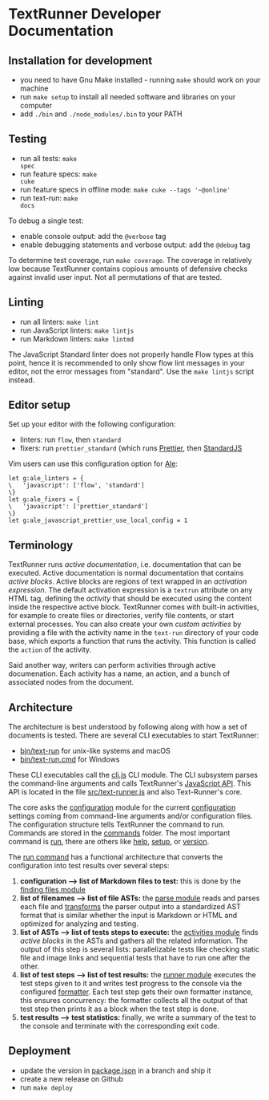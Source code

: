 # TextRunner Developer Documentation

## Installation for development

- you need to have Gnu Make installed - running `make` should work on your machine
- run `make setup` to install all needed software and libraries on your computer
- add `./bin` and `./node_modules/.bin` to your PATH

## Testing

- run all tests: <code textrun="does-make-target-exist">make spec</code>
- run feature specs: <code textrun="does-make-target-exist">make cuke</code>
- run feature specs in offline mode: `make cuke --tags '~@online'`
- run text-run: <code textrun="does-make-target-exist">make docs</code>

To debug a single test:

- enable console output: add the `@verbose` tag
- enable debugging statements and verbose output: add the `@debug` tag

To determine test coverage, run <a textrun="does-make-target-exist">`make coverage`</a>.
The coverage in relatively low because TextRunner contains copious amounts of
defensive checks against invalid user input.
Not all permutations of that are tested.

## Linting

- run all linters: <a textrun="does-make-target-exist">`make lint`</a>
- run JavaScript linters: <a textrun="does-make-target-exist">`make lintjs`</a>
- run Markdown linters: <a textrun="does-make-target-exist">`make lintmd`</a>

The JavaScript Standard linter does not properly handle Flow types at this point,
hence it is recommended to only show flow lint messages in your editor,
not the error messages from "standard".
Use the `make lintjs` script instead.

## Editor setup

Set up your editor with the following configuration:

- linters: run `flow`, then `standard`
- fixers: run `prettier_standard`
  (which runs [Prettier](https://github.com/prettier/prettier),
  then [StandardJS](https://standardjs.com)

Vim users can use this configuration option for [Ale](https://github.com/w0rp/ale):

```vim
let g:ale_linters = {
\   'javascript': ['flow', 'standard']
\}
let g:ale_fixers = {
\   'javascript': ['prettier_standard']
\}
let g:ale_javascript_prettier_use_local_config = 1
```

## Terminology

TextRunner runs _active documentation_, i.e. documentation that can be executed.
Active documentation is normal documentation
that contains _active blocks_.
Active blocks are regions of text wrapped in an _activation expression_.
The default activation expression is a `textrun` attribute on any HTML tag,
defining the _activity_ that should be executed using the content inside the
respective active block.
TextRunner comes with built-in activities,
for example to create files or directories, verify file contents,
or start external processes.
You can also create your own _custom activities_
by providing a file with the activity name in the `text-run` directory
of your code base, which exports a function that runs the activity.
This function is called the `action` of the activity.

Said another way, writers can perform activities through active documenation.
Each activity has a name, an action, and a bunch of associated nodes from the document.

## Architecture

The architecture is best understood by following along
with how a set of documents is tested.
There are several CLI executables to start TextRunner:

- [bin/text-run](bin/text-run) for unix-like systems and macOS
- [bin/text-run.cmd](bin/text-run.cmd) for Windows

These CLI executables call the [cli.js](src/cli/cli.js) CLI module.
The CLI subsystem parses the command-line arguments
and calls TextRunner's [JavaScript API](src/text-runner.js).
This API is located in the file [src/text-runner.js](src/text-runner.js)
and also Text-Runner's core.

The core asks the [configuration](src/configuration)
module for the current [configuration](src/configuration/configuration.js)
settings coming from command-line arguments and/or configuration files.
The configuration structure tells TextRunner the command to run.
Commands are stored in the [commands](src/commands) folder.
The most important command is [run](src/commands/run.js),
there are others like [help](src/commands/help.js),
[setup](src/commands/setup.js), or [version](src/commands/version.js).

The [run command](src/commands/run.js) has a functional architecture
that converts the configuration into test results over several steps:

1. **configuration --> list of Markdown files to test:**
   this is done by the [finding files module](src/finding-files)
1. **list of filenames --> list of file ASTs:**
   the [parse module](src/parsers) reads and parses each file
   and [transforms](src/parsers/markdown/standardize-ast)
   the parser output into a standardized AST format
   that is similar whether the input is Markdown or HTML
   and optimized for analyzing and testing.
1. **list of ASTs --> list of tests steps to execute:**
   the [activities module](src/activity-list)
   finds _active blocks_ in the ASTs and gathers all the related information.
   The output of this step is several lists:
   parallelizable tests like checking static file and image links
   and sequential tests that have to run one after the other.
1. **list of test steps --> list of test results:**
   the [runner module](src/runners) executes the test steps given to it
   and writes test progress to the console
   via the configured [formatter](src/formatters).
   Each test step gets their own formatter instance,
   this ensures concurrency:
   the formatter collects all the output of that test step
   then prints it as a block when the test step is done.
1. **test results --> test statistics:**
   finally, we write a summary of the test to the console
   and terminate with the corresponding exit code.

## Deployment

- update the version in [package.json](package.json) in a branch and ship it
- create a new release on Github
- run `make deploy`
